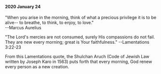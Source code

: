 ## 

#### 2020 January 24

"When you arise in the morning, think of what a precious privilege it is to be alive-- to breathe, to think, to enjoy, to love."  
--Marcus Aurelius

"The Lord's mercies are not consumed, surely His compassions do not fail. They are new every morning; great is Your faithfulness."  --Lamentations 3:22-23

From this Lamentations quote, the Shulchan Aruch (Code of Jewish Law written by Joseph Karo in 1563) puts forth that every morning, God renew every person as a new creation.

